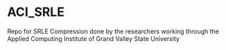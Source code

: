# ACI_SRLE
Repo for SRLE Compression done by the researchers working through the Applied Computing Institute of Grand Valley State University
